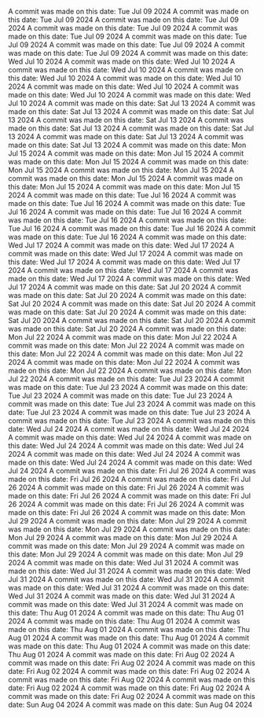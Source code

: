 A commit was made on this date: Tue Jul 09 2024
A commit was made on this date: Tue Jul 09 2024
A commit was made on this date: Tue Jul 09 2024
A commit was made on this date: Tue Jul 09 2024
A commit was made on this date: Tue Jul 09 2024
A commit was made on this date: Tue Jul 09 2024
A commit was made on this date: Tue Jul 09 2024
A commit was made on this date: Tue Jul 09 2024
A commit was made on this date: Wed Jul 10 2024
A commit was made on this date: Wed Jul 10 2024
A commit was made on this date: Wed Jul 10 2024
A commit was made on this date: Wed Jul 10 2024
A commit was made on this date: Wed Jul 10 2024
A commit was made on this date: Wed Jul 10 2024
A commit was made on this date: Wed Jul 10 2024
A commit was made on this date: Wed Jul 10 2024
A commit was made on this date: Sat Jul 13 2024
A commit was made on this date: Sat Jul 13 2024
A commit was made on this date: Sat Jul 13 2024
A commit was made on this date: Sat Jul 13 2024
A commit was made on this date: Sat Jul 13 2024
A commit was made on this date: Sat Jul 13 2024
A commit was made on this date: Sat Jul 13 2024
A commit was made on this date: Sat Jul 13 2024
A commit was made on this date: Mon Jul 15 2024
A commit was made on this date: Mon Jul 15 2024
A commit was made on this date: Mon Jul 15 2024
A commit was made on this date: Mon Jul 15 2024
A commit was made on this date: Mon Jul 15 2024
A commit was made on this date: Mon Jul 15 2024
A commit was made on this date: Mon Jul 15 2024
A commit was made on this date: Mon Jul 15 2024
A commit was made on this date: Tue Jul 16 2024
A commit was made on this date: Tue Jul 16 2024
A commit was made on this date: Tue Jul 16 2024
A commit was made on this date: Tue Jul 16 2024
A commit was made on this date: Tue Jul 16 2024
A commit was made on this date: Tue Jul 16 2024
A commit was made on this date: Tue Jul 16 2024
A commit was made on this date: Tue Jul 16 2024
A commit was made on this date: Wed Jul 17 2024
A commit was made on this date: Wed Jul 17 2024
A commit was made on this date: Wed Jul 17 2024
A commit was made on this date: Wed Jul 17 2024
A commit was made on this date: Wed Jul 17 2024
A commit was made on this date: Wed Jul 17 2024
A commit was made on this date: Wed Jul 17 2024
A commit was made on this date: Wed Jul 17 2024
A commit was made on this date: Sat Jul 20 2024
A commit was made on this date: Sat Jul 20 2024
A commit was made on this date: Sat Jul 20 2024
A commit was made on this date: Sat Jul 20 2024
A commit was made on this date: Sat Jul 20 2024
A commit was made on this date: Sat Jul 20 2024
A commit was made on this date: Sat Jul 20 2024
A commit was made on this date: Sat Jul 20 2024
A commit was made on this date: Mon Jul 22 2024
A commit was made on this date: Mon Jul 22 2024
A commit was made on this date: Mon Jul 22 2024
A commit was made on this date: Mon Jul 22 2024
A commit was made on this date: Mon Jul 22 2024
A commit was made on this date: Mon Jul 22 2024
A commit was made on this date: Mon Jul 22 2024
A commit was made on this date: Mon Jul 22 2024
A commit was made on this date: Tue Jul 23 2024
A commit was made on this date: Tue Jul 23 2024
A commit was made on this date: Tue Jul 23 2024
A commit was made on this date: Tue Jul 23 2024
A commit was made on this date: Tue Jul 23 2024
A commit was made on this date: Tue Jul 23 2024
A commit was made on this date: Tue Jul 23 2024
A commit was made on this date: Tue Jul 23 2024
A commit was made on this date: Wed Jul 24 2024
A commit was made on this date: Wed Jul 24 2024
A commit was made on this date: Wed Jul 24 2024
A commit was made on this date: Wed Jul 24 2024
A commit was made on this date: Wed Jul 24 2024
A commit was made on this date: Wed Jul 24 2024
A commit was made on this date: Wed Jul 24 2024
A commit was made on this date: Wed Jul 24 2024
A commit was made on this date: Fri Jul 26 2024
A commit was made on this date: Fri Jul 26 2024
A commit was made on this date: Fri Jul 26 2024
A commit was made on this date: Fri Jul 26 2024
A commit was made on this date: Fri Jul 26 2024
A commit was made on this date: Fri Jul 26 2024
A commit was made on this date: Fri Jul 26 2024
A commit was made on this date: Fri Jul 26 2024
A commit was made on this date: Mon Jul 29 2024
A commit was made on this date: Mon Jul 29 2024
A commit was made on this date: Mon Jul 29 2024
A commit was made on this date: Mon Jul 29 2024
A commit was made on this date: Mon Jul 29 2024
A commit was made on this date: Mon Jul 29 2024
A commit was made on this date: Mon Jul 29 2024
A commit was made on this date: Mon Jul 29 2024
A commit was made on this date: Wed Jul 31 2024
A commit was made on this date: Wed Jul 31 2024
A commit was made on this date: Wed Jul 31 2024
A commit was made on this date: Wed Jul 31 2024
A commit was made on this date: Wed Jul 31 2024
A commit was made on this date: Wed Jul 31 2024
A commit was made on this date: Wed Jul 31 2024
A commit was made on this date: Wed Jul 31 2024
A commit was made on this date: Thu Aug 01 2024
A commit was made on this date: Thu Aug 01 2024
A commit was made on this date: Thu Aug 01 2024
A commit was made on this date: Thu Aug 01 2024
A commit was made on this date: Thu Aug 01 2024
A commit was made on this date: Thu Aug 01 2024
A commit was made on this date: Thu Aug 01 2024
A commit was made on this date: Thu Aug 01 2024
A commit was made on this date: Fri Aug 02 2024
A commit was made on this date: Fri Aug 02 2024
A commit was made on this date: Fri Aug 02 2024
A commit was made on this date: Fri Aug 02 2024
A commit was made on this date: Fri Aug 02 2024
A commit was made on this date: Fri Aug 02 2024
A commit was made on this date: Fri Aug 02 2024
A commit was made on this date: Fri Aug 02 2024
A commit was made on this date: Sun Aug 04 2024
A commit was made on this date: Sun Aug 04 2024
